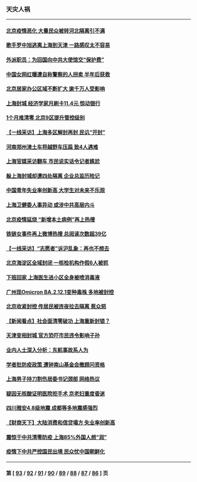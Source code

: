### 天灾人祸
---
#### [北京疫情恶化 大量民众被转河北隔离引不满](../../pages/ncid280/n13744036.md) 
#### [歌手罗中旭逃离上海到天津 一路感叹太不容易](../../pages/ncid280/n13743774.md) 
#### [外派职员：为回国向中共大使馆交“保护费”](../../pages/ncid280/n13743724.md) 
#### [中国女网红曝遭自称警察的人拐卖 半年后获救](../../pages/ncid280/n13743517.md) 
#### [北京居家办公区域不断扩大 逾千万人受影响](../../pages/ncid280/n13743437.md) 
#### [上海封城 经济学家月刷卡11.4元 惊动银行](../../pages/ncid280/n13743344.md) 
#### [1个月难清零 北京9区提升管控级别](../../pages/ncid280/n13743161.md) 
#### [【一线采访】上海多区解封再封 民讥“开封”](../../pages/ncid280/n13743050.md) 
#### [河南郑州渣土车将越野车压扁 致4人遇难](../../pages/ncid280/n13743166.md) 
#### [上海官媒采访翻车 市民说实话令记者尴尬](../../pages/ncid280/n13743010.md) 
#### [躲上海封城却遭四处隔离 企业总监历险记](../../pages/ncid280/n13742979.md) 
#### [中国青年失业率创新高 大学生对未来不乐观](../../pages/ncid280/n13742969.md) 
#### [上海卫健委人事异动 或涉中共高层内斗](../../pages/ncid280/n13742964.md) 
#### [北京疫情延烧 “新增本土病例”再上热搜](../../pages/ncid280/n13742817.md) 
#### [铁链女事件再上微博热搜 总阅读次数超39亿](../../pages/ncid280/n13742497.md) 
#### [【一线采访】“志愿者”诉沪乱象：再也不想去](../../pages/ncid280/n13742250.md) 
#### [北京海淀区全域封闭 一核检机构作假6人被抓](../../pages/ncid280/n13742147.md) 
#### [下班回家 上海医生进小区全身被喷消毒液](../../pages/ncid280/n13742114.md) 
#### [广州现Omicron BA.2.12.1变种毒株 多地被封控](../../pages/ncid280/n13742084.md) 
#### [北京收紧封控 传居民被连夜拉去隔离 惹众怒](../../pages/ncid280/n13741578.md) 
#### [【新闻看点】社会面清零破功 上海重新封锁？](../../pages/ncid280/n13741869.md) 
#### [天津变相封城 官方恐吓市民违令影响子孙](../../pages/ncid280/n13741822.md) 
#### [业内人士深入分析：东航事故系人为](../../pages/ncid280/n13741672.md) 
#### [学者批防疫政策 遭钟南山基金会撤顾问资格](../../pages/ncid280/n13741527.md) 
#### [上海男子持刀割伤居委书记颈部 网络热议](../../pages/ncid280/n13741445.md) 
#### [疑因无核酸证明医院拒手术 京老妇重度昏迷](../../pages/ncid280/n13741364.md) 
#### [四川雅安4.8级地震 成都等多地震感强烈](../../pages/ncid280/n13741156.md) 
#### [【财商天下】大陆消费和信贷塌方 失业率创新高](../../pages/ncid280/n13741053.md) 
#### [震惊于中共清零防疫 上海85%外国人想“润”](../../pages/ncid280/n13740877.md) 
#### [疫情下中共严控国民出境 民众忧中国朝鲜化](../../pages/ncid280/n13740920.md) 

---
#### 第 [ [93](./93.md) / [92](./92.md) / [91](./91.md) / [90](./90.md) / [89](./89.md) / [88](./88.md) / [87](./87.md) / [86](./86.md) ] 页
